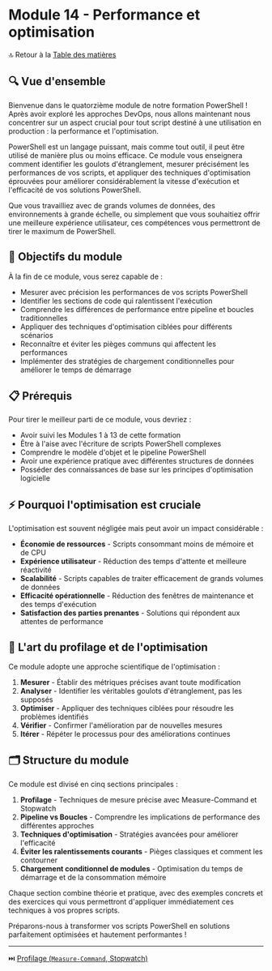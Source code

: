 # Module 14 - Performance et optimisation

🔝 Retour à la [Table des matières](/SOMMAIRE.md)

## 🔍 Vue d'ensemble

Bienvenue dans le quatorzième module de notre formation PowerShell ! Après avoir exploré les approches DevOps, nous allons maintenant nous concentrer sur un aspect crucial pour tout script destiné à une utilisation en production : la performance et l'optimisation.

PowerShell est un langage puissant, mais comme tout outil, il peut être utilisé de manière plus ou moins efficace. Ce module vous enseignera comment identifier les goulots d'étranglement, mesurer précisément les performances de vos scripts, et appliquer des techniques d'optimisation éprouvées pour améliorer considérablement la vitesse d'exécution et l'efficacité de vos solutions PowerShell.

Que vous travailliez avec de grands volumes de données, des environnements à grande échelle, ou simplement que vous souhaitiez offrir une meilleure expérience utilisateur, ces compétences vous permettront de tirer le maximum de PowerShell.

## 🎯 Objectifs du module

À la fin de ce module, vous serez capable de :

- Mesurer avec précision les performances de vos scripts PowerShell
- Identifier les sections de code qui ralentissent l'exécution
- Comprendre les différences de performance entre pipeline et boucles traditionnelles
- Appliquer des techniques d'optimisation ciblées pour différents scénarios
- Reconnaître et éviter les pièges communs qui affectent les performances
- Implémenter des stratégies de chargement conditionnelles pour améliorer le temps de démarrage

## 📋 Prérequis

Pour tirer le meilleur parti de ce module, vous devriez :

- Avoir suivi les Modules 1 à 13 de cette formation
- Être à l'aise avec l'écriture de scripts PowerShell complexes
- Comprendre le modèle d'objet et le pipeline PowerShell
- Avoir une expérience pratique avec différentes structures de données
- Posséder des connaissances de base sur les principes d'optimisation logicielle

## ⚡ Pourquoi l'optimisation est cruciale

L'optimisation est souvent négligée mais peut avoir un impact considérable :

- **Économie de ressources** - Scripts consommant moins de mémoire et de CPU
- **Expérience utilisateur** - Réduction des temps d'attente et meilleure réactivité
- **Scalabilité** - Scripts capables de traiter efficacement de grands volumes de données
- **Efficacité opérationnelle** - Réduction des fenêtres de maintenance et des temps d'exécution
- **Satisfaction des parties prenantes** - Solutions qui répondent aux attentes de performance

## 🧪 L'art du profilage et de l'optimisation

Ce module adopte une approche scientifique de l'optimisation :

1. **Mesurer** - Établir des métriques précises avant toute modification
2. **Analyser** - Identifier les véritables goulots d'étranglement, pas les supposés
3. **Optimiser** - Appliquer des techniques ciblées pour résoudre les problèmes identifiés
4. **Vérifier** - Confirmer l'amélioration par de nouvelles mesures
5. **Itérer** - Répéter le processus pour des améliorations continues

## 🗂️ Structure du module

Ce module est divisé en cinq sections principales :

1. **Profilage** - Techniques de mesure précise avec Measure-Command et Stopwatch
2. **Pipeline vs Boucles** - Comprendre les implications de performance des différentes approches
3. **Techniques d'optimisation** - Stratégies avancées pour améliorer l'efficacité
4. **Éviter les ralentissements courants** - Pièges classiques et comment les contourner
5. **Chargement conditionnel de modules** - Optimisation du temps de démarrage et de la consommation mémoire

Chaque section combine théorie et pratique, avec des exemples concrets et des exercices qui vous permettront d'appliquer immédiatement ces techniques à vos propres scripts.

Préparons-nous à transformer vos scripts PowerShell en solutions parfaitement optimisées et hautement performantes !

---

⏭️ [Profilage (`Measure-Command`, Stopwatch)](/13-optimisation/01-profilage.md)

